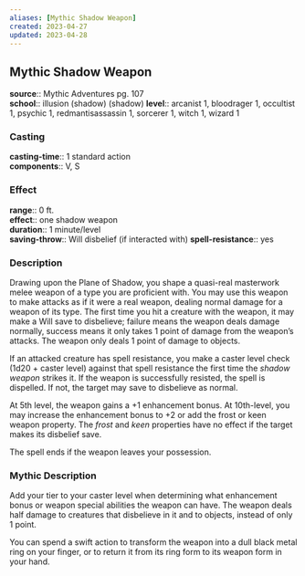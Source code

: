 ```yaml
---
aliases: [Mythic Shadow Weapon]
created: 2023-04-27
updated: 2023-04-28
---
```


## Mythic Shadow Weapon

**source**:: Mythic Adventures pg. 107  
**school**:: illusion (shadow) (shadow)
**level**:: arcanist 1, bloodrager 1, occultist 1, psychic 1, redmantisassassin 1, sorcerer 1, witch 1, wizard 1

### Casting

**casting-time**:: 1 standard action  
**components**:: V, S

### Effect

**range**:: 0 ft.  
**effect**:: one shadow weapon  
**duration**:: 1 minute/level  
**saving-throw**:: Will disbelief (if interacted with)
**spell-resistance**:: yes

### Description

Drawing upon the Plane of Shadow, you shape a quasi-real masterwork melee weapon of a type you are proficient with. You may use this weapon to make attacks as if it were a real weapon, dealing normal damage for a weapon of its type. The first time you hit a creature with the weapon, it may make a Will save to disbelieve; failure means the weapon deals damage normally, success means it only takes 1 point of damage from the weapon’s attacks. The weapon only deals 1 point of damage to objects.  
  
If an attacked creature has spell resistance, you make a caster level check (1d20 + caster level) against that spell resistance the first time the *shadow weapon* strikes it. If the weapon is successfully resisted, the spell is dispelled. If not, the target may save to disbelieve as normal.  
  
At 5th level, the weapon gains a +1 enhancement bonus. At 10th-level, you may increase the enhancement bonus to +2 or add the frost or keen weapon property. The *frost* and *keen* properties have no effect if the target makes its disbelief save.  
  
The spell ends if the weapon leaves your possession.

### Mythic Description

Add your tier to your caster level when determining what enhancement bonus or weapon special abilities the weapon can have. The weapon deals half damage to creatures that disbelieve in it and to objects, instead of only 1 point.  
  
You can spend a swift action to transform the weapon into a dull black metal ring on your finger, or to return it from its ring form to its weapon form in your hand.
